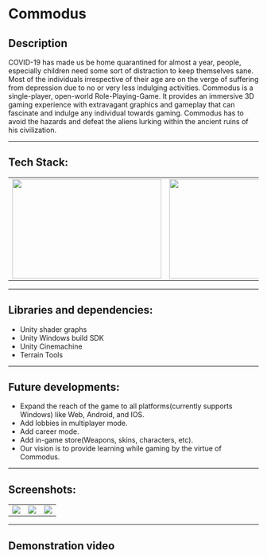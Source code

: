 # Commodus

## Description
COVID-19 has made us be home quarantined for almost a year, people, especially children need some sort of distraction to keep themselves sane. Most of the individuals irrespective of their age are on the verge of suffering from depression due to no or very less indulging activities. Commodus is a single-player, open-world Role-Playing-Game. It provides an immersive 3D gaming experience with extravagant graphics and gameplay that can fascinate and indulge any individual towards gaming. Commodus has to avoid the hazards and defeat the aliens lurking within the ancient ruins of his civilization.
<hr>

## Tech Stack:

<table>
  <tr>
    <td><img src="https://unity3d.com/files/images/ogimg.jpg" height="200" width="300"></td>
    <td><img src="https://i.pcmag.com/imagery/reviews/06USdkoebm8o2iMTPwvi0cJ-9.1569481355.fit_scale.size_760x427.png" height="200" width="300"></td>
    <td><img src="https://www.softgudam.com/wp-content/uploads/2019/02/Blender-Logo.png" height="200" width="200"></td>
  </tr>
</table>
<hr>

## Libraries and dependencies:
* Unity shader graphs
* Unity Windows build SDK
* Unity Cinemachine
* Terrain Tools
<hr>

## Future developments:

* Expand the reach of the game to all platforms(currently supports Windows) like Web, Android, and IOS.
* Add lobbies in multiplayer mode.
* Add career mode.
* Add in-game store(Weapons, skins, characters, etc).
* Our vision is to provide learning while gaming by the virtue of Commodus.
<hr>

## Screenshots:
<table>
  <tr>
    <td><img src="https://github.com/EpperlaKarthik/Commodus/blob/main/Builds%202021.02.28%20-%2008.56.36.02.00_00_11_02.Still001.bmp" ></td>
    <td><img src="https://github.com/EpperlaKarthik/Commodus/blob/main/Builds%202021.02.28%20-%2008.56.36.02.00_00_37_58.Still009.bmp"></td>
    <td><img src="https://github.com/EpperlaKarthik/Commodus/blob/main/Builds%202021.02.28%20-%2008.56.36.02.00_00_58_46.Still015.bmp"></td>
  </tr>
</table>
<hr>

## Demonstration video
<br><br><br>

